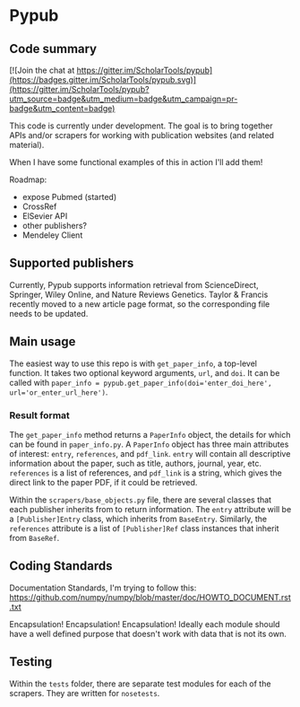 # Pypub

## Code summary

[![Join the chat at https://gitter.im/ScholarTools/pypub](https://badges.gitter.im/ScholarTools/pypub.svg)](https://gitter.im/ScholarTools/pypub?utm_source=badge&utm_medium=badge&utm_campaign=pr-badge&utm_content=badge)     

This code is currently under development. The goal is to bring together APIs and/or scrapers for working with publication websites (and related material).

When I have some functional examples of this in action I'll add them!

Roadmap:

- expose Pubmed (started)
- CrossRef
- ElSevier API
- other publishers?
- Mendeley Client

## Supported publishers
Currently, Pypub supports information retrieval from ScienceDirect, Springer, Wiley Online, and Nature Reviews Genetics. Taylor & Francis recently moved to a new article page format, so the corresponding file needs to be updated. 


## Main usage
The easiest way to use this repo is with `get_paper_info`, a top-level function. It takes two optional keyword arguments, `url`, and `doi`. It can be called with `paper_info = pypub.get_paper_info(doi='enter_doi_here', url='or_enter_url_here')`.  

### Result format
The `get_paper_info` method returns a `PaperInfo` object, the details for which can be found in `paper_info.py`. A `PaperInfo` object has three main attributes of interest: `entry`, `references`, and `pdf_link`. `entry` will contain all descriptive information about the paper, such as title, authors, journal, year, etc. `references` is a list of references, and `pdf_link` is a string, which gives the direct link to the paper PDF, if it could be retrieved.

Within the `scrapers/base_objects.py` file, there are several classes that each publisher inherits from to return information. The `entry` attribute will be a `[Publisher]Entry` class, which inherits from `BaseEntry`. Similarly, the `references` attribute is a list of `[Publisher]Ref` class instances that inherit from `BaseRef`.


## Coding Standards

Documentation Standards, I'm trying to follow this:
https://github.com/numpy/numpy/blob/master/doc/HOWTO_DOCUMENT.rst.txt

Encapsulation! Encapsulation! Encapsulation!
Ideally each module should have a well defined purpose that doesn't work with data that is not its own.

## Testing
Within the `tests` folder, there are separate test modules for each of the scrapers. They are written for `nosetests`.
